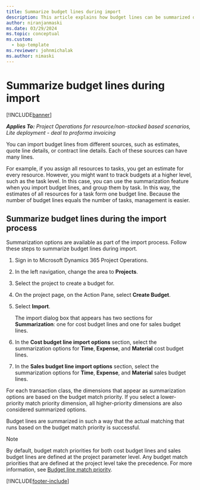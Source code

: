 ```yaml
---
title: Summarize budget lines during import
description: This article explains how budget lines can be summarized during import.
author: niranjanmaski
ms.date: 03/29/2024
ms.topic: conceptual
ms.custom: 
  - bap-template
ms.reviewer: johnmichalak
ms.author: nimaski
---
```


# Summarize budget lines during import

[!INCLUDE[banner](../../includes/banner.md)]

_**Applies To:** Project Operations for resource/non-stocked based scenarios, Lite deployment - deal to proforma invoicing_

You can import budget lines from different sources, such as estimates, quote line details, or contract line details. Each of these sources can have many lines.

For example, if you assign all resources to tasks, you get an estimate for every resource. However, you might want to track budgets at a higher level, such as the task level. In this case, you can use the summarization feature when you import budget lines, and group them by task. In this way, the estimates of all resources for a task form one budget line. Because the number of budget lines equals the number of tasks, management is easier.

## Summarize budget lines during the import process

Summarization options are available as part of the import process. Follow these steps to summarize budget lines during import.

1. Sign in to Microsoft Dynamics 365 Project Operations.
1. In the left navigation, change the area to **Projects**.
1. Select the project to create a budget for.
1. On the project page, on the Action Pane, select **Create Budget**.
1. Select **Import**.

    The import dialog box that appears has two sections for **Summarization**: one for cost budget lines and one for sales budget lines.

1. In the **Cost budget line import options** section, select the summarization options for **Time**, **Expense**, and **Material** cost budget lines.
1. In the **Sales budget line import options** section, select the summarization options for **Time**, **Expense**, and **Material** sales budget lines.

For each transaction class, the dimensions that appear as summarization options are based on the budget match priority. If you select a lower-priority match priority dimension, all higher-priority dimensions are also considered summarized options.

Budget lines are summarized in such a way that the actual matching that runs based on the budget match priority is successful.

> [!NOTE]
> By default, budget match priorities for both cost budget lines and sales budget lines are defined at the project parameter level. Any budget match priorities that are defined at the project level take the precedence. For more information, see [Budget line match priority](budget-line-match-priority.md).

[!INCLUDE[footer-include](../../includes/footer-banner.md)]
